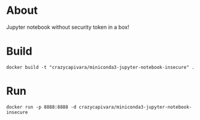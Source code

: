 # About

Jupyter notebook without security token in a box!

# Build

```
docker build -t "crazycapivara/miniconda3-jupyter-notebook-insecure" .
```

# Run

```
docker run -p 8888:8888 -d crazycapivara/miniconda3-jupyter-notebook-insecure
```

